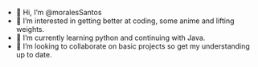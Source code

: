 - 👋 Hi, I’m @moralesSantos
- 👀 I’m interested in getting better at coding, some anime and lifting weights. 
- 🌱 I’m currently learning python and continuing with Java. 
- 💞️ I’m looking to collaborate on basic projects so get my understanding up to date. 

<!---
moralesSantos/moralesSantos is a ✨ special ✨ repository because its `README.md` (this file) appears on your GitHub profile.
You can click the Preview link to take a look at your changes.
--->
